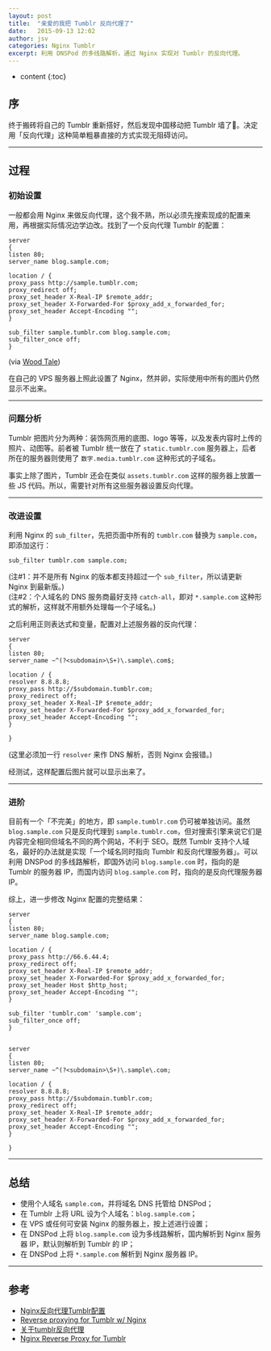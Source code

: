 ```yaml
---
layout: post
title:  "亲爱的我把 Tumblr 反向代理了"
date:   2015-09-13 12:02
author: jsv
categories: Nginx Tumblr
excerpt: 利用 DNSPod 的多线路解析，通过 Nginx 实现对 Tumblr 的反向代理。
---
```


* content
{:toc}


## 序

终于搬砖将自己的 Tumblr 重新搭好，然后发现中国移动把 Tumblr 墙了👀。决定用「反向代理」这种简单粗暴直接的方式实现无阻碍访问。

---

## 过程

### 初始设置

一般都会用 Nginx 来做反向代理，这个我不熟，所以必须先搜索现成的配置来用，再根据实际情况边学边改。找到了一个反向代理 Tumblr 的配置：
<pre><code>server
{
listen 80;
server_name blog.sample.com;      

location / {
proxy_pass http://sample.tumblr.com;
proxy_redirect off;
proxy_set_header X-Real-IP $remote_addr;
proxy_set_header X-Forwarded-For $proxy_add_x_forwarded_for;
proxy_set_header Accept-Encoding "";
}

sub_filter sample.tumblr.com blog.sample.com;
sub_filter_once off;
}</code></pre>
(via [Wood Tale](http://adaromu.tumblr.com/post/33722081482/nginx反向代理tumblr配置))  
  
在自己的 VPS 服务器上照此设置了 Nginx，然并卵，实际使用中所有的图片仍然显示不出来。  

---

### 问题分析

Tumblr 把图片分为两种：装饰网页用的底图、logo 等等，以及发表内容时上传的照片、动图等。前者被 Tumblr 统一放在了 `static.tumblr.com` 服务器上，后者所在的服务器则使用了 `数字.media.tumblr.com` 这种形式的子域名。  

事实上除了图片，Tumblr 还会在类似 `assets.tumblr.com` 这样的服务器上放置一些 JS 代码。所以，需要针对所有这些服务器设置反向代理。

---

### 改进设置

利用 Nginx 的 `sub_filter`，先把页面中所有的 `tumblr.com` 替换为 `sample.com`，即添加这行：
<pre><code>sub_filter tumblr.com sample.com;</code></pre>
(注#1：并不是所有 Nginx 的版本都支持超过一个 `sub_filter`，所以请更新 Nginx 到最新版。)  
(注#2：个人域名的 DNS 服务商最好支持 `catch-all`，即对 `*.sample.com` 这种形式的解析，这样就不用额外处理每一个子域名。)  

之后利用正则表达式和变量，配置对上述服务器的反向代理：

    server
    {
    listen 80;
    server_name ~^(?<subdomain>\S+)\.sample\.com$;
    
    location / {
    resolver 8.8.8.8;
    proxy_pass http://$subdomain.tumblr.com;
    proxy_redirect off;
    proxy_set_header X-Real-IP $remote_addr;
    proxy_set_header X-Forwarded-For $proxy_add_x_forwarded_for;
    proxy_set_header Accept-Encoding "";
    }
    
    }

(这里必须加一行 `resolver` 来作 DNS 解析，否则 Nginx 会报错。)

经测试，这样配置后图片就可以显示出来了。

---

### 进阶

目前有一个「不完美」的地方，即 `sample.tumblr.com` 仍可被单独访问。虽然 `blog.sample.com` 只是反向代理到 `sample.tumblr.com`，但对搜索引擎来说它们是内容完全相同但域名不同的两个网站，不利于 SEO。既然 Tumblr 支持个人域名，最好的办法就是实现「一个域名同时指向 Tumblr 和反向代理服务器」。可以利用 DNSPod 的多线路解析，即国外访问 `blog.sample.com` 时，指向的是 Tumblr 的服务器 IP，而国内访问 `blog.sample.com` 时，指向的是反向代理服务器 IP。

综上，进一步修改 Nginx 配置的完整结果：

    server
    {
    listen 80;
    server_name blog.sample.com;
    
    location / {
    proxy_pass http://66.6.44.4;
    proxy_redirect off;
    proxy_set_header X-Real-IP $remote_addr;
    proxy_set_header X-Forwarded-For $proxy_add_x_forwarded_for;
    proxy_set_header Host $http_host;
    proxy_set_header Accept-Encoding "";
    }
    
    sub_filter 'tumblr.com' 'sample.com';
    sub_filter_once off;
    }
    
    
    server
    {
    listen 80;
    server_name ~^(?<subdomain>\S+)\.sample\.com;
    
    location / {
    resolver 8.8.8.8;
    proxy_pass http://$subdomain.tumblr.com;
    proxy_redirect off;
    proxy_set_header X-Real-IP $remote_addr;
    proxy_set_header X-Forwarded-For $proxy_add_x_forwarded_for;
    proxy_set_header Accept-Encoding "";
    }
    
    }


---

## 总结 

*  使用个人域名 `sample.com`，并将域名 DNS 托管给 DNSPod；
*  在 Tumblr 上将 URL 设为个人域名：`blog.sample.com`；
*  在 VPS 或任何可安装 Nginx 的服务器上，按上述进行设置；
*  在 DNSPod 上将 `blog.sample.com` 设为多线路解析，国内解析到 Nginx 服务器 IP，默认则解析到 Tumblr 的 IP；
*  在 DNSPod 上将 `*.sample.com` 解析到 Nginx 服务器 IP。

---

## 参考
*  [Nginx反向代理Tumblr配置](http://adaromu.tumblr.com/post/33722081482/nginx反向代理tumblr配置)  
*  [Reverse proxying for Tumblr w/ Nginx](http://jyorr.com/post/4085366506/reverse-proxying-for-tumblr-w-nginx)  
*  [关于tumblr反向代理](http://www.storyday.com/html/y2012/3165_on-tumblr-reverse-agent.html)  
*  [Nginx Reverse Proxy for Tumblr](http://webmasters.stackexchange.com/questions/55698/nginx-reverse-proxy-for-tumblr)  


